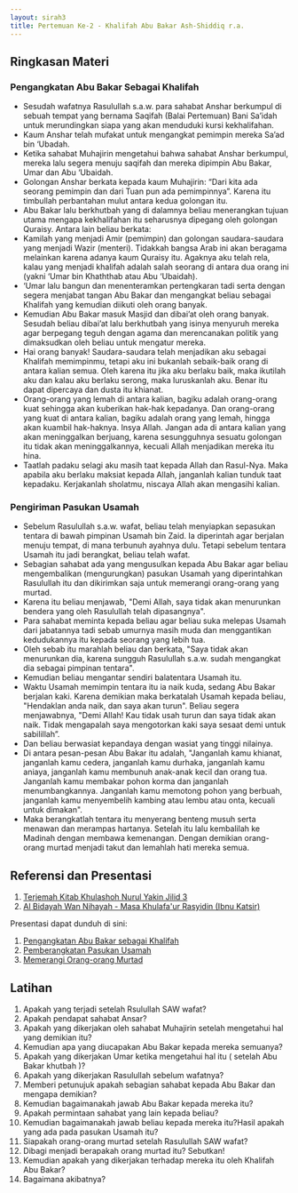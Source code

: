 ```yaml
---
layout: sirah3
title: Pertemuan Ke-2 - Khalifah Abu Bakar Ash-Shiddiq r.a.
---
```


## Ringkasan Materi

### Pengangkatan Abu Bakar Sebagai Khalifah

- Sesudah wafatnya Rasulullah s.a.w. para sahabat Anshar berkumpul di sebuah tempat yang bernama Saqifah (Balai Pertemuan) Bani Sa’idah untuk merundingkan siapa yang akan menduduki kursi kekhalifahan.
- Kaum Anshar telah mufakat untuk mengangkat pemimpin mereka Sa’ad bin ‘Ubadah.
- Ketika sahabat Muhajirin mengetahui bahwa sahabat Anshar berkumpul, mereka lalu segera menuju saqifah dan mereka dipimpin Abu Bakar, Umar dan Abu ‘Ubaidah.
- Golongan Anshar berkata kepada kaum Muhajirin: “Dari kita ada seorang pemimpin dan dari Tuan pun ada pemimpinnya”. Karena itu timbullah perbantahan mulut antara kedua golongan itu.
- Abu Bakar lalu berkhutbah yang di dalamnya beliau menerangkan tujuan utama mengapa kekhalifahan itu seharusnya dipegang oleh golongan Quraisy. Antara lain beliau berkata:
- Kamilah yang menjadi Amir (pemimpin) dan golongan saudara-saudara yang menjadi Wazir (menteri). Tidakkah bangsa Arab ini akan beragama melainkan karena adanya kaum Quraisy itu. Agaknya aku telah rela, kalau yang menjadi khalifah adalah salah seorang di antara dua orang ini (yakni ‘Umar bin Khaththab atau Abu ‘Ubaidah).
- ‘Umar lalu bangun dan menenteramkan pertengkaran tadi serta dengan segera menjabat tangan Abu Bakar dan mengangkat beliau sebagai Khalifah yang kemudian diikuti oleh orang banyak.
- Kemudian Abu Bakar masuk Masjid dan dibai’at oleh orang banyak. Sesudah beliau dibai’at lalu berkhutbah yang isinya menyuruh mereka agar berpegang teguh dengan agama dan merencanakan politik yang dimaksudkan oleh beliau untuk mengatur mereka.
- Hai orang banyak! Saudara-saudara telah menjadikan aku sebagai Khalifah memimpinmu, tetapi aku ini bukanlah sebaik-baik orang di antara kalian semua. Oleh karena itu jika aku berlaku baik, maka ikutilah aku dan kalau aku berlaku serong, maka luruskanlah aku. Benar itu dapat dipercaya dan dusta itu khianat.
- Orang-orang yang lemah di antara kalian, bagiku adalah orang-orang kuat sehingga akan kuberikan hak-hak kepadanya. Dan orang-orang yang kuat di antara kalian, bagiku adalah orang yang lemah, hingga akan kuambil hak-haknya. Insya Allah. Jangan ada di antara kalian yang akan meninggalkan berjuang, karena sesungguhnya sesuatu golongan itu tidak akan meninggalkannya, kecuali Allah menjadikan mereka itu hina.
- Taatlah padaku selagi aku masih taat kepada Allah dan Rasul-Nya. Maka apabila aku berlaku maksiat kepada Allah, janganlah kalian tunduk taat kepadaku. Kerjakanlah sholatmu, niscaya Allah akan mengasihi kalian.

### Pengiriman Pasukan Usamah

- Sebelum Rasulullah s.a.w. wafat, beliau telah menyiapkan sepasukan tentara di bawah pimpinan Usamah bin Zaid. Ia diperintah agar berjalan menuju tempat, di mana terbunuh ayahnya dulu. Tetapi sebelum tentara Usamah itu jadi berangkat, beliau telah wafat.
- Sebagian sahabat ada yang mengusulkan kepada Abu Bakar agar beliau mengembalikan (mengurungkan) pasukan Usamah yang diperintahkan Rasulullah itu dan dikirimkan saja untuk memerangi orang-orang yang murtad.
- Karena itu beliau menjawab, "Demi Allah, saya tidak akan menurunkan bendera yang oleh Rasulullah telah dipasangnya".
- Para sahabat meminta kepada beliau agar beliau suka melepas Usamah dari jabatannya tadi sebab umurnya masih muda dan menggantikan kedudukannya itu kepada seorang yang lebih tua.
- Oleh sebab itu marahlah beliau dan berkata, "Saya tidak akan menurunkan dia, karena sungguh Rasulullah s.a.w. sudah mengangkat dia sebagai pimpinan tentara".
- Kemudian beliau mengantar sendiri balatentara Usamah itu.
- Waktu Usamah memimpin tentara itu ia naik kuda, sedang Abu Bakar berjalan kaki. Karena demikian maka berkatalah Usamah kepada beliau, "Hendaklan anda naik, dan saya akan turun". Beliau segera menjawabnya, "Demi Allah! Kau tidak usah turun dan saya tidak akan naik. Tidak mengapalah saya mengotorkan kaki saya sesaat demi untuk sabilillah”.
- Dan beliau berwasiat kepandaya dengan wasiat yang tinggi nilainya.
- Di antara pesan-pesan Abu Bakar itu adalah, "Janganlah kamu khianat, janganlah kamu cedera, janganlah kamu durhaka, janganlah kamu aniaya, janganlah kamu membunuh anak-anak kecil dan orang tua. Janganlah kamu membakar pohon korma dan janganlah menumbangkannya. Janganlah kamu memotong pohon yang berbuah, janganlah kamu menyembelih kambing atau lembu atau onta, kecuali untuk dimakan".
- Maka berangkatlah tentara itu menyerang benteng musuh serta menawan dan merampas hartanya. Setelah itu lalu kembalilah ke Madinah dengan membawa kemenangan. Dengan demikian orang-orang murtad menjadi takut dan lemahlah hati mereka semua.

## Referensi dan Presentasi

1. [Terjemah Kitab Khulashoh Nurul Yakin Jilid 3](https://terjemahkitab.com/terjemah-khulashoh-nurul-yaqin-juz-3/)
2. [Al Bidayah Wan Nihayah - Masa Khulafa'ur Rasyidin (Ibnu Katsir)](https://saripedia.files.wordpress.com/2010/08/06-al-bidayah-wan-nihayah-masa-khulafaur-rasyidin-ibnu-kasir.pdf)

Presentasi dapat dunduh di sini:
1. [Pengangkatan Abu Bakar sebagai Khalifah](https://docs.google.com/presentation/d/1dsARI5sOtuKSmn6Gy03vUmB4smSB9KGfqW0deb8HUBY/edit?usp=sharing)
2. [Pemberangkatan Pasukan Usamah](https://docs.google.com/presentation/d/1vx9JEA7OMn8Be4FeoVtNdc7WsGF0FuL-BLyH394psTs/edit?usp=sharing)
3. [Memerangi Orang-orang Murtad](https://docs.google.com/presentation/d/14Cro_jzgR0XC95Nnj_tEsKI6gusvjbFK3GOuTPvUqtQ/edit?usp=sharing)

## Latihan
1. Apakah yang terjadi setelah Rsulullah SAW wafat?
2. Apakah pendapat sahabat Ansar?
3. Apakah yang dikerjakan oleh sahabat Muhajirin setelah mengetahui hal yang demikian itu?
4. Kemudian apa yang diucapakan Abu Bakar kepada mereka semuanya?
5. Apakah yang dikerjakan Umar ketika mengetahui hal itu ( setelah Abu Bakar khutbah )?
6. Apakah yang dikerjakan Rasulullah sebelum wafatnya?
7. Memberi petunujuk apakah sebagian sahabat kepada Abu Bakar dan mengapa demikian?
8. Kemudian bagaimanakah jawab Abu Bakar kepada mereka itu?
9. Apakah permintaan sahabat yang lain kepada beliau?
10. Kemudian bagaimanakah jawab beliau kepada mereka itu?Hasil apakah yang ada pada pasukan Usamah itu?
11. Siapakah orang-orang murtad setelah Rasulullah SAW wafat?
12. Dibagi menjadi berapakah orang murtad itu? Sebutkan!
13. Kemudian apakah yang dikerjakan terhadap mereka itu oleh Khalifah Abu Bakar?
14. Bagaimana akibatnya?

